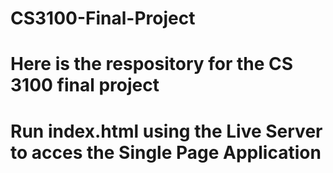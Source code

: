 # CS3100-Final-Project
# Here is the respository for the CS 3100 final project 
# Run index.html using the Live Server to acces the Single Page Application

